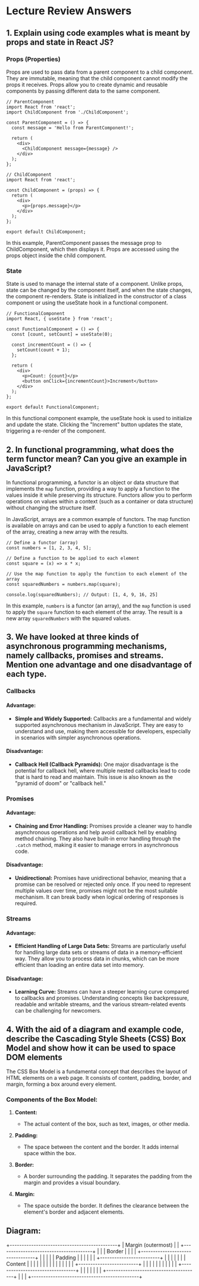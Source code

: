 # Lecture Review Answers

## 1. Explain using code examples what is meant by props and state in React JS?

### Props (Properties)

Props are used to pass data from a parent component to a child component. They are immutable, meaning that the child component cannot modify the props it receives. Props allow you to create dynamic and reusable components by passing different data to the same component.

```
// ParentComponent
import React from 'react';
import ChildComponent from './ChildComponent';

const ParentComponent = () => {
  const message = 'Hello from ParentComponent!';

  return (
    <div>
      <ChildComponent message={message} />
    </div>
  );
};

// ChildComponent
import React from 'react';

const ChildComponent = (props) => {
  return (
    <div>
      <p>{props.message}</p>
    </div>
  );
};

export default ChildComponent;
```

In this example, ParentComponent passes the message prop to ChildComponent, which then displays it. Props are accessed using the props object inside the child component.

### State

State is used to manage the internal state of a component. Unlike props, state can be changed by the component itself, and when the state changes, the component re-renders. State is initialized in the constructor of a class component or using the useState hook in a functional component.

```
// FunctionalComponent
import React, { useState } from 'react';

const FunctionalComponent = () => {
  const [count, setCount] = useState(0);

  const incrementCount = () => {
    setCount(count + 1);
  };

  return (
    <div>
      <p>Count: {count}</p>
      <button onClick={incrementCount}>Increment</button>
    </div>
  );
};

export default FunctionalComponent;
```

In this functional component example, the useState hook is used to initialize and update the state. Clicking the "Increment" button updates the state, triggering a re-render of the component.

## 2. In functional programming, what does the term functor mean? Can you give an example in JavaScript?

In functional programming, a functor is an object or data structure that implements the `map` function, providing a way to apply a function to the values inside it while preserving its structure. Functors allow you to perform operations on values within a context (such as a container or data structure) without changing the structure itself.

In JavaScript, arrays are a common example of functors. The map function is available on arrays and can be used to apply a function to each element of the array, creating a new array with the results.

```
// Define a functor (array)
const numbers = [1, 2, 3, 4, 5];

// Define a function to be applied to each element
const square = (x) => x * x;

// Use the map function to apply the function to each element of the array
const squaredNumbers = numbers.map(square);

console.log(squaredNumbers); // Output: [1, 4, 9, 16, 25]
```

In this example, `numbers` is a functor (an array), and the `map` function is used to apply the `square` function to each element of the array. The result is a new array `squaredNumbers` with the squared values.

## 3. We have looked at three kinds of asynchronous programming mechanisms, namely callbacks, promises and streams. Mention one advantage and one disadvantage of each type.

### Callbacks

#### Advantage:

- **Simple and Widely Supported:** Callbacks are a fundamental and widely supported asynchronous mechanism in JavaScript. They are easy to understand and use, making them accessible for developers, especially in scenarios with simpler asynchronous operations.

#### Disadvantage:

- **Callback Hell (Callback Pyramids):** One major disadvantage is the potential for callback hell, where multiple nested callbacks lead to code that is hard to read and maintain. This issue is also known as the "pyramid of doom" or "callback hell."

### Promises

#### Advantage:

- **Chaining and Error Handling:** Promises provide a cleaner way to handle asynchronous operations and help avoid callback hell by enabling method chaining. They also have built-in error handling through the `.catch` method, making it easier to manage errors in asynchronous code.

#### Disadvantage:

- **Unidirectional:** Promises have unidirectional behavior, meaning that a promise can be resolved or rejected only once. If you need to represent multiple values over time, promises might not be the most suitable mechanism. It can break badly when logical ordering of responses is required.

### Streams

#### Advantage:

- **Efficient Handling of Large Data Sets:** Streams are particularly useful for handling large data sets or streams of data in a memory-efficient way. They allow you to process data in chunks, which can be more efficient than loading an entire data set into memory.

#### Disadvantage:

- **Learning Curve:** Streams can have a steeper learning curve compared to callbacks and promises. Understanding concepts like backpressure, readable and writable streams, and the various stream-related events can be challenging for newcomers.

## 4. With the aid of a diagram and example code, describe the Cascading Style Sheets (CSS) Box Model and show how it can be used to space DOM elements

The CSS Box Model is a fundamental concept that describes the layout of HTML elements on a web page. It consists of content, padding, border, and margin, forming a box around every element.

### Components of the Box Model:

1. **Content:**

   - The actual content of the box, such as text, images, or other media.

2. **Padding:**

   - The space between the content and the border. It adds internal space within the box.

3. **Border:**

   - A border surrounding the padding. It separates the padding from the margin and provides a visual boundary.

4. **Margin:**
   - The space outside the border. It defines the clearance between the element's border and adjacent elements.

## Diagram:

+---------------------------------------------+
|             Margin (outermost)              |
|  +---------------------------------------+  |
|  |                Border                 |  |
|  |  +---------------------------------+  |  |
|  |  |            Padding              |  |  |
|  |  |  +-------------------------+    |  |  |
|  |  |  |         Content         |    |  |  |
|  |  |  |                         |    |  |  |
|  |  |  +-------------------------+    |  |  |
|  |  |                                 |  |  |
|  |  +---------------------------------+  |  |
|  |                                       |  |
|  +---------------------------------------+  |
|                                             |
+---------------------------------------------+
